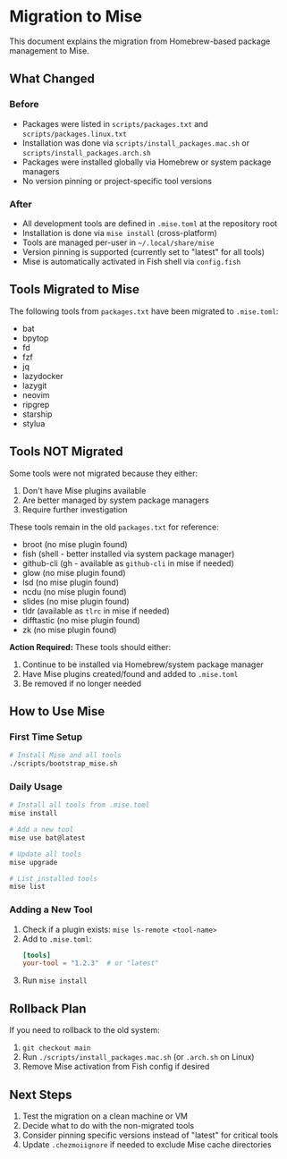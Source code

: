 # Migration to Mise

This document explains the migration from Homebrew-based package management to Mise.

## What Changed

### Before
- Packages were listed in `scripts/packages.txt` and `scripts/packages.linux.txt`
- Installation was done via `scripts/install_packages.mac.sh` or `scripts/install_packages.arch.sh`
- Packages were installed globally via Homebrew or system package managers
- No version pinning or project-specific tool versions

### After
- All development tools are defined in `.mise.toml` at the repository root
- Installation is done via `mise install` (cross-platform)
- Tools are managed per-user in `~/.local/share/mise`
- Version pinning is supported (currently set to "latest" for all tools)
- Mise is automatically activated in Fish shell via `config.fish`

## Tools Migrated to Mise

The following tools from `packages.txt` have been migrated to `.mise.toml`:
- bat
- bpytop
- fd
- fzf
- jq
- lazydocker
- lazygit
- neovim
- ripgrep
- starship
- stylua

## Tools NOT Migrated

Some tools were not migrated because they either:
1. Don't have Mise plugins available
2. Are better managed by system package managers
3. Require further investigation

These tools remain in the old `packages.txt` for reference:
- broot (no mise plugin found)
- fish (shell - better installed via system package manager)
- github-cli (gh - available as `github-cli` in mise if needed)
- glow (no mise plugin found)
- lsd (no mise plugin found)
- ncdu (no mise plugin found)
- slides (no mise plugin found)
- tldr (available as `tlrc` in mise if needed)
- difftastic (no mise plugin found)
- zk (no mise plugin found)

**Action Required:** These tools should either:
1. Continue to be installed via Homebrew/system package manager
2. Have Mise plugins created/found and added to `.mise.toml`
3. Be removed if no longer needed

## How to Use Mise

### First Time Setup
```bash
# Install Mise and all tools
./scripts/bootstrap_mise.sh
```

### Daily Usage
```bash
# Install all tools from .mise.toml
mise install

# Add a new tool
mise use bat@latest

# Update all tools
mise upgrade

# List installed tools
mise list
```

### Adding a New Tool
1. Check if a plugin exists: `mise ls-remote <tool-name>`
2. Add to `.mise.toml`:
   ```toml
   [tools]
   your-tool = "1.2.3"  # or "latest"
   ```
3. Run `mise install`

## Rollback Plan

If you need to rollback to the old system:
1. `git checkout main`
2. Run `./scripts/install_packages.mac.sh` (or `.arch.sh` on Linux)
3. Remove Mise activation from Fish config if desired

## Next Steps

1. Test the migration on a clean machine or VM
2. Decide what to do with the non-migrated tools
3. Consider pinning specific versions instead of "latest" for critical tools
4. Update `.chezmoiignore` if needed to exclude Mise cache directories
